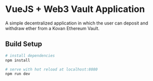 # VueJS + Web3 Vault Application

A simple decentralized application in which the user can deposit and withdraw ether from a Kovan Ethereum Vault.

## Build Setup

``` bash
# install dependencies
npm install

# serve with hot reload at localhost:8080
npm run dev
```
